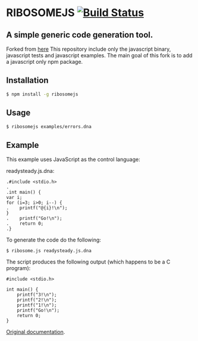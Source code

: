# RIBOSOMEJS [![Build Status](https://travis-ci.org/01BTC10/ribosomejs.svg?branch=master)](https://travis-ci.org/01BTC10/ribosomejs)

## A simple generic code generation tool.

Forked from [here](https://github.com/sustrik/ribosome/)
This repository include only the javascript binary, javascript tests and javascript examples. The main goal of this fork is to add a javascript only npm package.

## Installation

```sh
$ npm install -g ribosomejs
```

## Usage

```sh
$ ribosomejs examples/errors.dna
```

## Example

This example uses JavaScript as the control language:

readysteady.js.dna:
```
.#include <stdio.h>
.
.int main() {
var i;
for (i=3; i>0; i--) {
.    printf("@{i}!\n");
}
.    printf("Go!\n");
.    return 0;
.}
```

To generate the code do the following:

```
$ ribosome.js readysteady.js.dna
```

The script produces the following output (which happens to be a C program):

```
#include <stdio.h>

int main() {
    printf("3!\n");
    printf("2!\n");
    printf("1!\n");
    printf("Go!\n");
    return 0;
}
```

[Original documentation](http://sustrik.github.io/ribosome/).
